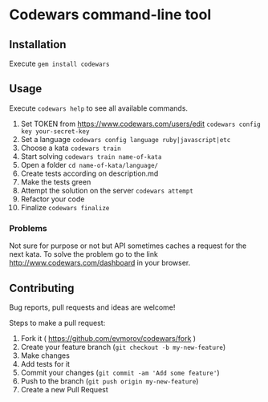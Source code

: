 # Codewars command-line tool

## Installation

Execute `gem install codewars`

## Usage

Execute `codewars help` to see all available commands.

1. Set TOKEN from https://www.codewars.com/users/edit `codewars config key your-secret-key`
2. Set a language `codewars config language ruby|javascript|etc`
3. Choose a kata `codewars train`
4. Start solving `codewars train name-of-kata`
5. Open a folder `cd name-of-kata/language/`
6. Create tests according on description.md
7. Make the tests green
8. Attempt the solution on the server `codewars attempt`
9. Refactor your code
10. Finalize `codewars finalize`

### Problems

Not sure for purpose or not but API sometimes caches a request for the next kata. To solve the problem go to the link http://www.codewars.com/dashboard in your browser.

## Contributing

Bug reports, pull requests and ideas are welcome!

Steps to make a pull request:

1. Fork it ( https://github.com/evmorov/codewars/fork )
2. Create your feature branch (`git checkout -b my-new-feature`)
3. Make changes
4. Add tests for it
5. Commit your changes (`git commit -am 'Add some feature'`)
6. Push to the branch (`git push origin my-new-feature`)
7. Create a new Pull Request

